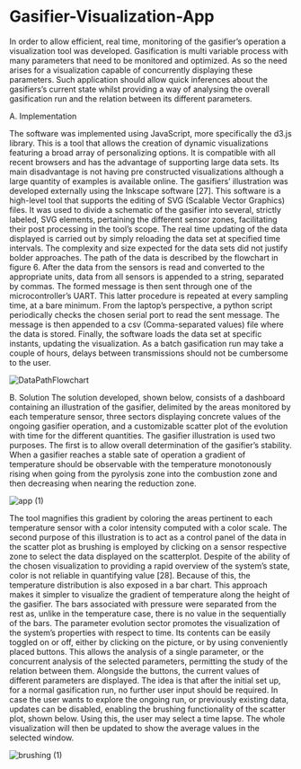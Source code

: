 ﻿# Gasifier-Visualization-App

In order to allow efficient, real time, monitoring of the
gasifier’s operation a visualization tool was developed.
Gasification is multi variable process with many parameters
that need to be monitored and optimized. As so the need arises
for a visualization capable of concurrently displaying these
parameters. Such application should allow quick inferences
about the gasifiers’s current state whilst providing a way of
analysing the overall gasification run and the relation between
its different parameters.

A. Implementation

The software was implemented using JavaScript, more
specifically the d3.js library. This is a tool that allows the
creation of dynamic visualizations featuring a broad array of
personalizing options. It is compatible with all recent
browsers and has the advantage of supporting large data sets.
Its main disadvantage is not having pre constructed
visualizations although a large quantity of examples is
available online. The gasifiers’ illustration was developed
externally using the Inkscape software [27]. This software is
a high-level tool that supports the editing of SVG (Scalable
Vector Graphics) files. It was used to divide a schematic of
the gasifier into several, strictly labeled, SVG elements,
pertaining the different sensor zones, facilitating their post
processing in the tool’s scope. The real time updating of the
data displayed is carried out by simply reloading the data set
at specified time intervals. The complexity and size expected
for the data sets did not justify bolder approaches. The path
of the data is described by the flowchart in figure 6. After the
data from the sensors is read and converted to the appropriate
units, data from all sensors is appended to a string, separated
by commas. The formed message is then sent through one of
the microcontroller’s UART. This latter procedure is
repeated at every sampling time, at a bare minimum. From
the laptop’s perspective, a python script periodically checks
the chosen serial port to read the sent message. The message
is then appended to a csv (Comma-separated values) file
where the data is stored. Finally, the software loads the data
set at specific instants, updating the visualization. As a batch
gasification run may take a couple of hours, delays between
transmissions should not be cumbersome to the user.


![DataPathFlowchart](https://user-images.githubusercontent.com/40301612/96045134-714a9400-0e69-11eb-92b9-a41054494905.png)



B. Solution
The solution developed, shown below, consists of a
dashboard containing an illustration of the gasifier, delimited
by the areas monitored by each temperature sensor, three
sectors displaying concrete values of the ongoing gasifier
operation, and a customizable scatter plot of the evolution
with time for the different quantities. The gasifier illustration
is used two purposes. The first is to allow overall
determination of the gasifier’s stability. When a gasifier
reaches a stable sate of operation a gradient of temperature
should be observable with the temperature monotonously
rising when going from the pyrolysis zone into the
combustion zone and then decreasing when nearing the
reduction zone.


![app (1)](https://user-images.githubusercontent.com/40301612/96045127-70196700-0e69-11eb-9774-7bda930b708f.PNG)

The tool magnifies this gradient by coloring the areas
pertinent to each temperature sensor with a color intensity
computed with a color scale.
The second purpose of this illustration is to act as a
control panel of the data in the scatter plot as brushing is
employed by clicking on a sensor respective zone to select
the data displayed on the scatterplot. Despite of the ability of
the chosen visualization to providing a rapid overview of the
system’s state, color is not reliable in quantifying value [28].
Because of this, the temperature distribution is also exposed
in a bar chart. This approach makes it simpler to visualize the
gradient of temperature along the height of the gasifier. The
bars associated with pressure were separated from the rest as,
unlike in the temperature case, there is no value in the
sequentially of the bars. The parameter evolution sector
promotes the visualization of the system’s properties with
respect to time. Its contents can be easily toggled on or off,
either by clicking on the picture, or by using conveniently
placed buttons. This allows the analysis of a single parameter,
or the concurrent analysis of the selected parameters,
permitting the study of the relation between them. Alongside
the buttons, the current values of different parameters are
displayed. The idea is that after the initial set up, for a normal
gasification run, no further user input should be required. In
case the user wants to explore the ongoing run, or previously
existing data, updates can be disabled, enabling the brushing
functionality of the scatter plot, shown below.
Using this, the user may select a time lapse. The whole
visualization will then be updated to show the average values
in the selected window.

![brushing (1)](https://user-images.githubusercontent.com/40301612/96045123-6ee83a00-0e69-11eb-951a-bb9a1c91a7eb.png)
